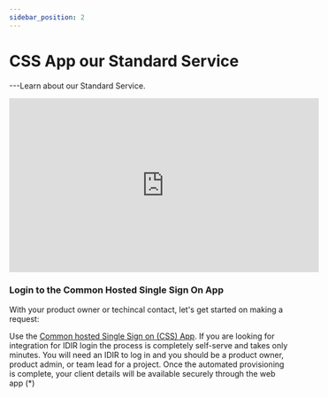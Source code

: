 ```yaml
---
sidebar_position: 2
---
```


# CSS App our Standard Service

---Learn about our Standard Service.

<iframe width="560" height="315" src="https://www.youtube-nocookie.com/embed/JBaGxqykXJQ?si=uf6iIM8OoY1Kv-Tf" title="YouTube video player" frameborder="0" allow="accelerometer; autoplay; clipboard-write; encrypted-media; gyroscope; picture-in-picture; web-share" allowfullscreen></iframe>

### Login to the Common Hosted Single Sign On App

With your product owner or techincal contact, let's get started on making a request:

Use the [Common hosted Single Sign on (CSS) App](https://sso-requests.apps.gold.devops.gov.bc.ca/). If you are looking for integration for IDIR login the process is completely self-serve and takes only minutes. You will need an IDIR to log in and you should be a product owner, product admin, or team lead for a project. Once the automated provisioning is complete, your client details will be available securely through the web app (\*)
